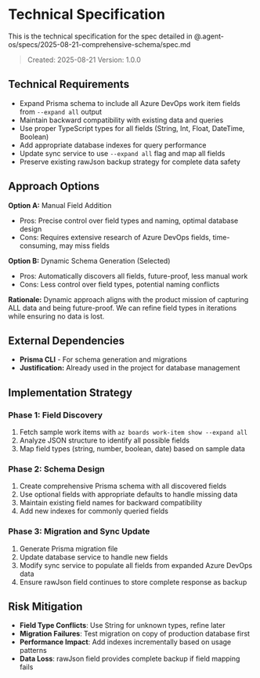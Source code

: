 # Technical Specification

This is the technical specification for the spec detailed in @.agent-os/specs/2025-08-21-comprehensive-schema/spec.md

> Created: 2025-08-21
> Version: 1.0.0

## Technical Requirements

- Expand Prisma schema to include all Azure DevOps work item fields from `--expand all` output
- Maintain backward compatibility with existing data and queries
- Use proper TypeScript types for all fields (String, Int, Float, DateTime, Boolean)
- Add appropriate database indexes for query performance
- Update sync service to use `--expand all` flag and map all fields
- Preserve existing rawJson backup strategy for complete data safety

## Approach Options

**Option A:** Manual Field Addition
- Pros: Precise control over field types and naming, optimal database design
- Cons: Requires extensive research of Azure DevOps fields, time-consuming, may miss fields

**Option B:** Dynamic Schema Generation (Selected)
- Pros: Automatically discovers all fields, future-proof, less manual work
- Cons: Less control over field types, potential naming conflicts

**Rationale:** Dynamic approach aligns with the product mission of capturing ALL data and being future-proof. We can refine field types in iterations while ensuring no data is lost.

## External Dependencies

- **Prisma CLI** - For schema generation and migrations
- **Justification:** Already used in the project for database management

## Implementation Strategy

### Phase 1: Field Discovery
1. Fetch sample work items with `az boards work-item show --expand all`
2. Analyze JSON structure to identify all possible fields
3. Map field types (string, number, boolean, date) based on sample data

### Phase 2: Schema Design
1. Create comprehensive Prisma schema with all discovered fields
2. Use optional fields with appropriate defaults to handle missing data
3. Maintain existing field names for backward compatibility
4. Add new indexes for commonly queried fields

### Phase 3: Migration and Sync Update
1. Generate Prisma migration file
2. Update database service to handle new fields
3. Modify sync service to populate all fields from expanded Azure DevOps data
4. Ensure rawJson field continues to store complete response as backup

## Risk Mitigation

- **Field Type Conflicts**: Use String for unknown types, refine later
- **Migration Failures**: Test migration on copy of production database first  
- **Performance Impact**: Add indexes incrementally based on usage patterns
- **Data Loss**: rawJson field provides complete backup if field mapping fails
